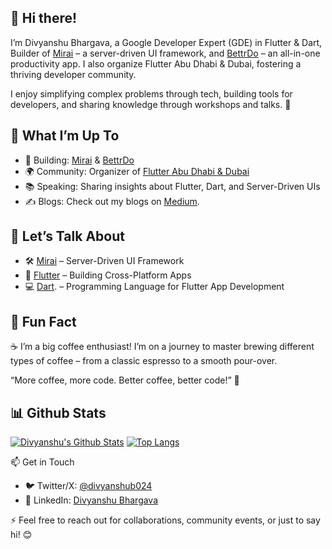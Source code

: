 ## 👋 Hi there!

I’m Divyanshu Bhargava, a Google Developer Expert (GDE) in Flutter & Dart, Builder of [Mirai](https://github.com/BuildMirai/mirai) – a server-driven UI framework, and [BettrDo](https://bettrdo.com/) – an all-in-one productivity app. I also organize Flutter Abu Dhabi & Dubai, fostering a thriving developer community.

I enjoy simplifying complex problems through tech, building tools for developers, and sharing knowledge through workshops and talks. 🚀

## 🚀 What I’m Up To

-	🔨 Building: [Mirai](https://github.com/BuildMirai/mirai) & [BettrDo](https://bettrdo.com/)
-	🌍 Community: Organizer of [Flutter Abu Dhabi & Dubai](https://www.meetup.com/flutter-ad/)
-	📚 Speaking: Sharing insights about Flutter, Dart, and Server-Driven UIs
-	✍️ Blogs: Check out my blogs on [Medium](https://medium.com/@divyanshub024).

## 💬 Let’s Talk About

-	🛠️ [Mirai](https://github.com/BuildMirai/mirai) – Server-Driven UI Framework
- 📱 [Flutter](https://flutter.dev) – Building Cross-Platform Apps
-	💻 [Dart](https://dart.dev). – Programming Language for Flutter App Development

## 🎯 Fun Fact

☕ I’m a big coffee enthusiast! I’m on a journey to master brewing different types of coffee – from a classic espresso to a smooth pour-over.

“More coffee, more code. Better coffee, better code!” 🚀

## 📊 Github Stats 

[![Divyanshu's Github Stats](https://github-readme-stats.vercel.app/api?username=divyanshub024&count_private=true&theme=default&show_icons=true&rank_icon=percentile&line_height=24)](https://github.com/divyanshub024)
[![Top Langs](https://github-readme-stats.vercel.app/api/top-langs/?username=divyanshub024&layout=compact&langs_count=8&theme=default&size_weight=0.7&count_weight=0.3)](https://github.com/divyanshub024)


📫 Get in Touch
- 🐦 Twitter/X: [@divyanshub024](https://x.com/divyanshub024)
-	💼 LinkedIn: [Divyanshu Bhargava](https://www.linkedin.com/in/divyanshub024/)

⚡️ Feel free to reach out for collaborations, community events, or just to say hi! 😊

